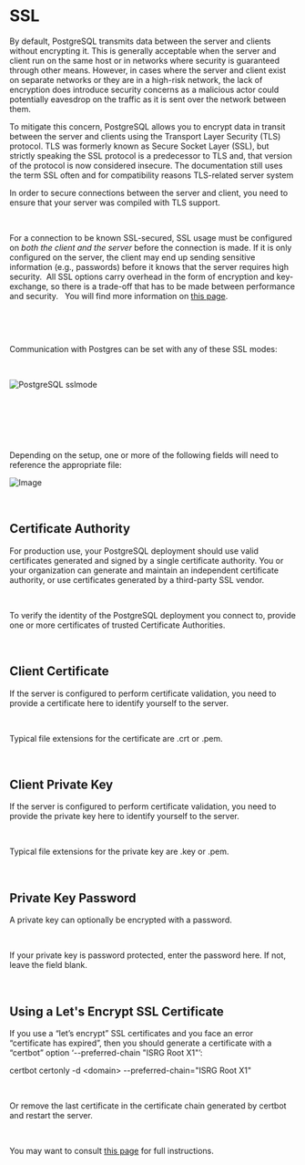 # SSL

By default, PostgreSQL transmits data between the server and clients without encrypting it. This is generally acceptable when the server and client run on the same host or in networks where security is guaranteed through other means. However, in cases where the server and client exist on separate networks or they are in a high-risk network, the lack of encryption does introduce security concerns as a malicious actor could potentially eavesdrop on the traffic as it is sent over the network between them.

To mitigate this concern, PostgreSQL allows you to encrypt data in transit between the server and clients using the Transport Layer Security (TLS) protocol. TLS was formerly known as Secure Socket Layer (SSL), but strictly speaking the SSL protocol is a predecessor to TLS and, that version of the protocol is now considered insecure. The documentation still uses the term SSL often and for compatibility reasons TLS-related server system

In order to secure connections between the server and client, you need to ensure that your server was compiled with TLS support. &nbsp;

&nbsp;

For a connection to be known SSL-secured, SSL usage must be configured on *both the client and the server* before the connection is made. If it is only configured on the server, the client may end up sending sensitive information (e.g., passwords) before it knows that the server requires high security.&nbsp; All SSL options carry overhead in the form of encryption and key-exchange, so there is a trade-off that has to be made between performance and security. &nbsp; You will find more information on [this page](<https://www.postgresql.org/docs/current/libpq-ssl.html> "target=\"\_blank\"").

&nbsp;

&nbsp;

Communication with Postgres can be set with any of these SSL modes:

&nbsp;

![PostgreSQL sslmode](<lib/PostgreSQL sslmode.png>)

&nbsp;

&nbsp;

&nbsp;

Depending on the setup, one or more of the following fields will need to reference the appropriate file:

![Image](<lib/PostgreSQL sslmode verify-full.png>)

&nbsp;

## Certificate Authority

For production use, your PostgreSQL deployment should use valid certificates generated and signed by a single certificate authority. You or your organization can generate and maintain an independent certificate authority, or use certificates generated by a third-party SSL vendor.

&nbsp;

To verify the identity of the PostgreSQL deployment you connect to, provide one or more certificates of trusted Certificate Authorities.

&nbsp;

## Client Certificate

If the server is configured to perform certificate validation, you need to provide a certificate here to identify yourself to the server.

&nbsp;

Typical file extensions for the certificate are .crt or .pem.

&nbsp;

## Client Private Key

If the server is configured to perform certificate validation, you need to provide the private key here to identify yourself to the server.

&nbsp;

Typical file extensions for the private key are .key or .pem.

&nbsp;

## Private Key Password

A private key can optionally be encrypted with a password.

&nbsp;

If your private key is password protected, enter the password here. If not, leave the field blank.

&nbsp;

## Using a Let's Encrypt SSL Certificate

If you use a “let’s encrypt” SSL certificates and you face an error “certificate has expired”, then you should generate a certificate with a “certbot” option ‘--preferred-chain "ISRG Root X1"’:

certbot certonly -d \<domain\> --preferred-chain="ISRG Root X1"

&nbsp;

Or remove the last certificate in the certificate chain generated by certbot and restart the server.

&nbsp;

You may want to consult [this page](<https://letsencrypt.org/certificates/> "target=\"\_blank\"") for full instructions.

&nbsp;

